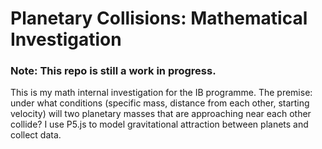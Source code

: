 # Planetary Collisions: Mathematical Investigation

### Note: This repo is still a work in progress.

This is my math internal investigation for the IB programme. The premise: under what conditions (specific mass, distance from each other, starting velocity) will two planetary masses that are approaching near each other collide? I use P5.js to model gravitational attraction between planets and collect data.
